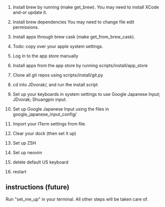 1. Install brew 
  by running (make get_brew). You may need to install XCode and-or update it.
1. Install brew dependencies 
  You may need to change file edit permissions.
1. Install apps through brew cask (make get_from_brew_cask).

1. Todo: copy over your apple system settings.

1. Log in to the app store manually
1. Install apps from the app store by running scripts/install/app_store

1. Clone all git repos using scripts/install/git.py
1. cd into JDvorak/, and run the install script
1. Set up your keyboards in system settings to use Google Japanese Input; JDvorak; Shuangpin input.
1. Set up Google Japanese Input using the files in google_japanese_input_config/

1. Import your ITerm settings from file.
1. Clear your dock (then set it up)
1. Set up ZSH
1. Set up neovim

1. delete default US keyboard
1. restart

## instructions (future)
Run "set_me_up" in your terminal. All other steps will be taken care of.


